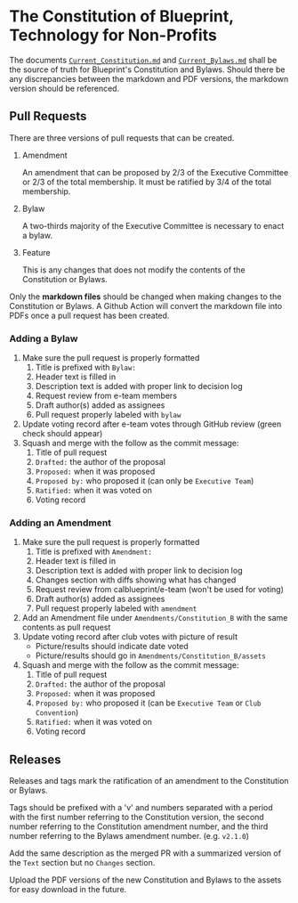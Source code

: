 # The Constitution of Blueprint, Technology for Non-Profits

The documents [`Current_Constitution.md`](Current_Constitution.md) and [`Current_Bylaws.md`](Current_Bylaws.md) shall be the source of truth for Blueprint's Constitution and Bylaws. Should there be any discrepancies between the markdown and PDF versions, the markdown version should be referenced.

## Pull Requests

There are three versions of pull requests that can be created.

1. Amendment

    An amendment that can be proposed by 2/3 of the Executive Committee or 2/3 of the total membership. It must be ratified by 3/4 of the total membership.

2. Bylaw

    A two-thirds majority of the Executive Committee is necessary to enact a bylaw.

3. Feature

    This is any changes that does not modify the contents of the Constitution or Bylaws.

Only the **markdown files** should be changed when making changes to the Constitution or Bylaws. A Github Action will convert the markdown file into PDFs once a pull request has been created.

### Adding a Bylaw

1. Make sure the pull request is properly formatted
   1. Title is prefixed with `Bylaw:`
   2. Header text is filled in
   3. Description text is added with proper link to decision log
   4. Request review from e-team members
   5. Draft author(s) added as assignees
   6. Pull request properly labeled with `bylaw`
2. Update voting record after e-team votes through GitHub review (green check should appear)
3. Squash and merge with the follow as the commit message:
   1. Title of pull request
   2. `Drafted:` the author of the proposal
   3. `Proposed:` when it was proposed
   4. `Proposed by:` who proposed it (can only be `Executive Team`)
   5. `Ratified:` when it was voted on
   6. Voting record

### Adding an Amendment

1. Make sure the pull request is properly formatted
   1. Title is prefixed with `Amendment:`
   2. Header text is filled in
   3. Description text is added with proper link to decision log
   4. Changes section with diffs showing what has changed
   5. Request review from calblueprint/e-team (won't be used for voting)
   6. Draft author(s) added as assignees
   7. Pull request properly labeled with `amendment`
2. Add an Amendment file under `Amendments/Constitution_B` with the same contents as pull request
3. Update voting record after club votes with picture of result
   - Picture/results should indicate date voted
   - Picture/results should go in `Amendments/Constitution_B/assets`
4. Squash and merge with the follow as the commit message:
   1. Title of pull request
   2. `Drafted:` the author of the proposal
   3. `Proposed:` when it was proposed
   4. `Proposed by:` who proposed it (can be `Executive Team` or `Club Convention`)
   5. `Ratified:` when it was voted on
   6. Voting record

## Releases

Releases and tags mark the ratification of an amendment to the Constitution or Bylaws.

Tags should be prefixed with a 'v' and numbers separated with a period with the first number referring to the Constitution version, the second number referring to the Constitution amendment number, and the third number referring to the Bylaws amendment number. (e.g. `v2.1.0`)

Add the same description as the merged PR with a summarized version of the `Text` section but no `Changes` section.

Upload the PDF versions of the new Constitution and Bylaws to the assets for easy download in the future.
